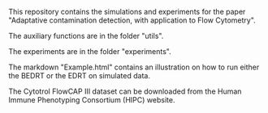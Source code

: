 This repository contains the simulations and experiments for the paper "Adaptative contamination detection, with application to Flow Cytometry".

The auxiliary functions are in the folder "utils".

The experiments are in the folder "experiments".

The markdown "Example.html" contains an illustration on how to run either the BEDRT or the EDRT on simulated data.

The Cytotrol FlowCAP III dataset can be downloaded from the Human Immune Phenotyping Consortium (HIPC) website.
